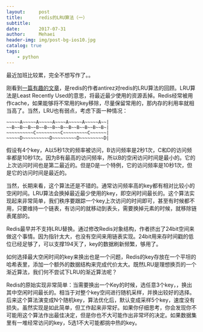 ```yaml
---
layout:     post
title:      redis的LRU算法（一）
subtitle:   
date:       2017-07-31
author:     Mehaei
header-img: img/post-bg-ios10.jpg
catalog: true
tags:
    - python
---
```

最近加班比较累，完全不想写作了。。

刚看到[一篇有趣的文章](http://antirez.com/news/109)，是redis的作者antirez对redis的LRU算法的回顾。LRU算法是Least Recently Used的意思，将最近最少使用的资源丢掉。Redis经常被用作cache，如果能够将不常用的key移除，尽量保留常用的，那内存的利用率就相当高了。当然，LRU也有弱点，考虑下面一种情况：

```
~~~~~A~~~~~A~~~~~A~~~~A~~~~~A~~~~~A~~|
~~B~~B~~B~~B~~B~~B~~B~~B~~B~~B~~B~~B~|
~~~~~~~~~~C~~~~~~~~~C~~~~~~~~~C~~~~~~|
~~~~~D~~~~~~~~~~D~~~~~~~~~D~~~~~~~~~D|
```

假设有4个key，A以5秒1次的频率被访问，B访问频率是2秒1次，C和D的访问频率都是10秒1次。因为B有最高的访问频率，所以B的空闲访问时间是最小的。它的上次访问时间也是第二最近的。但是D是一个特例，它的访问频率是10秒1次，但是它的访问时间是最近的。

当然，长期来看，这个算法还是不错的。通常访问频率高的key都有相对比较小的空闲时间。LRU算法会换掉最近最少使用的key，即空闲时间最长的。这个算法实现起来非常简单，我们秩序要跟踪一个key上次访问的时间即可，甚至有时候都不用，只要维持一个链表，有访问的就移动到表头，需要换掉元素的时候，就移除链表尾部的。

Redis最早并不支持LRU替换。通过修改Redis对象结构，作者挤出了24bit空间来做这个事情。因为指针太大，也没有空间来用链表实现。24bit用来存时间戳的低位已经足够了，可以支撑194天了，key的数据刷新频繁，够用了。

如何选择最大空闲时间的key来换出也是一个问题，Redis的key存放在一个平坦的哈希表里，添加一个额外的数据结构来完成代价太大。既然LRU是理想换页的一个渐近算法，我们何不尝试下LRU的渐近算法呢？

Redis的原始实现非常简单：当需要换出一个Key的时候，选任意3个key，，换出其中空闲时间最长的。相当于对整个key空间进行随机采样，并换出较好的选择。后来这个算法演变成N个随机key，算法优化后，默认变成采样5个key，速度没有损失。虽然实现是如此简单，但工作起来非常好。如果你仔细思考，你会发现你不可能用这个算法作出最佳决定，但是你也不大可能作出非常坏的决定。如果数据集里有一堆经常访问的key，5选1不大可能都挑中热的key。
